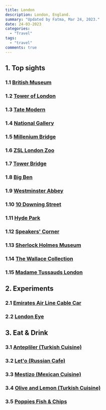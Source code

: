 ```yaml
---
title: London
description: London, England.
summary: "Updated by Fatma, Mar 24, 2023."
date: 24-03-2023
categories:
  - "Travel"
tags:
  - "travel"
comments: true
---
```

## 1. Top sights

### 1.1 [British Museum](https://www.google.com/maps/place/British+Museum/@51.5187674,-0.1270438,2a,75y,322.44h,98.53t/data=!3m7!1e1!3m5!1s9CkB2pCsGju2TrvbEXOZyA!2e0!6s%2F%2Fgeo0.ggpht.com%2Fcbk%3Fpanoid%3D9CkB2pCsGju2TrvbEXOZyA%26output%3Dthumbnail%26cb_client%3Dmaps_sv.tactile.gps%26thumb%3D2%26w%3D203%26h%3D100%26yaw%3D322.43845%26pitch%3D-8.528722%26thumbfov%3D100!7i13312!8i6656!4m5!3m4!1s0x48761b323093d307:0x2fb199016d5642a7!8m2!3d51.5194133!4d-0.1269566)

### 1.2 [Tower of London](https://www.google.com/maps/place/Londra+Kalesi/@51.5081124,-0.0759493,3a,75y,90t/data=!3m8!1e2!3m6!1sAF1QipOh3gGkmyNP6WTy4iQISgAZnCKU17OMD1Crq_Zr!2e10!3e12!6shttps:%2F%2Flh5.googleusercontent.com%2Fp%2FAF1QipOh3gGkmyNP6WTy4iQISgAZnCKU17OMD1Crq_Zr%3Dw203-h114-k-no!7i4032!8i2268!4m7!3m6!1s0x48760349331f38dd:0xa8bf49dde1d56467!8m2!3d51.5081124!4d-0.0759493!14m1!1BCgIgAQ)

### 1.3 [Tate Modern](https://www.google.com/maps/place/Tate+Modern/@51.5075953,-0.0993564,3a,75y,90t/data=!3m8!1e2!3m6!1sAF1QipOewInS2qYoKCNQiryX2zQhWh-AxS9Ne8y_HRnm!2e10!3e12!6shttps:%2F%2Flh5.googleusercontent.com%2Fp%2FAF1QipOewInS2qYoKCNQiryX2zQhWh-AxS9Ne8y_HRnm%3Dw203-h270-k-no!7i3024!8i4032!4m14!1m8!3m7!1s0x48760349331f38dd:0xa8bf49dde1d56467!2sLondra+Kalesi!8m2!3d51.5081124!4d-0.0759493!14m1!1BCgIgAQ!3m4!1s0x0:0x1ffc6f23e06b9be7!8m2!3d51.5075939!4d-0.0993544)

### 1.4 [National Gallery](https://www.google.com/maps/place/National+Gallery/@51.508929,-0.128299,3a,75y,90t/data=!3m8!1e2!3m6!1sAF1QipMmCrm-xSFfp3gYSTQyqNi4dQupUXoYZtbya-fc!2e10!3e12!6shttps:%2F%2Flh5.googleusercontent.com%2Fp%2FAF1QipMmCrm-xSFfp3gYSTQyqNi4dQupUXoYZtbya-fc%3Dw203-h135-k-no!7i5184!8i3456!4m5!3m4!1s0x487604ce176ac979:0x42af85654e23a0b4!8m2!3d51.508929!4d-0.128299)

### 1.5 [Millenium Bridge](https://www.google.com/maps/place/Millennium+K%C3%B6pr%C3%BCs%C3%BC/@51.5095291,-0.0985425,3a,75y,90t/data=!3m8!1e2!3m6!1sAF1QipPPmRPRVebSw8Hp4SRUKq4uGIyjD7hp4Q7kvGjz!2e10!3e12!6shttps:%2F%2Flh5.googleusercontent.com%2Fp%2FAF1QipPPmRPRVebSw8Hp4SRUKq4uGIyjD7hp4Q7kvGjz%3Dw114-h86-k-no!7i5184!8i3888!4m5!3m4!1s0x0:0xbd5ceafc2f514e1c!8m2!3d51.5095304!4d-0.0985444)

### 1.6 [ZSL London Zoo](https://www.google.com/maps/place/Londra+Hayvanat+Bah%C3%A7esi/@51.5352875,-0.1534303,3a,75y,90t/data=!3m8!1e2!3m6!1sAF1QipPOxqeQ2wONhONEMXecNqxZ3pPfiuNf1vunbuIY!2e10!3e12!6shttps:%2F%2Flh5.googleusercontent.com%2Fp%2FAF1QipPOxqeQ2wONhONEMXecNqxZ3pPfiuNf1vunbuIY%3Dw203-h152-k-no!7i4032!8i3024!4m5!3m4!1s0x48761ad73297f857:0xb1723f26e03c12a8!8m2!3d51.5352875!4d-0.1534303)

### 1.7 [Tower Bridge](https://www.google.com/maps/place/Tower+Bridge/@51.5054564,-0.0753565,3a,78.1y,90t/data=!3m8!1e2!3m6!1sAF1QipNI3570DkQ-GkF3gXIDHzQH-uxk2Y4AIEM49pXd!2e10!3e12!6shttps:%2F%2Flh5.googleusercontent.com%2Fp%2FAF1QipNI3570DkQ-GkF3gXIDHzQH-uxk2Y4AIEM49pXd%3Dw128-h86-k-no!7i1024!8i683!4m8!1m2!2m1!1slondon+bridge!3m4!1s0x487603438b65db49:0x9e78421a085a6f2d!8m2!3d51.5054564!4d-0.0753565)

### 1.8 [Big Ben](https://www.google.com/maps/place/Big+Ben/@51.5007292,-0.1246254,3a,75y,90t/data=!3m8!1e2!3m6!1sAF1QipNfGoVhX4IwGW-lPhmMRRGpe0FYX74AVER438w8!2e10!3e12!6shttps:%2F%2Flh5.googleusercontent.com%2Fp%2FAF1QipNfGoVhX4IwGW-lPhmMRRGpe0FYX74AVER438w8%3Dw137-h86-k-no!7i1600!8i1000!4m5!3m4!1s0x487604c38c8cd1d9:0xb78f2474b9a45aa9!8m2!3d51.5007292!4d-0.1246254)

### 1.9 [Westminster Abbey](https://www.google.com/maps/place/Westminster+Abbey/@51.4992921,-0.1273097,3a,75y,90t/data=!3m8!1e2!3m6!1sAF1QipOgSUnsvAgtmBepYvXLmgT5gdtKvDkiJKuNgu14!2e10!3e12!6shttps:%2F%2Flh5.googleusercontent.com%2Fp%2FAF1QipOgSUnsvAgtmBepYvXLmgT5gdtKvDkiJKuNgu14%3Dw203-h135-k-no!7i4112!8i2735!4m12!1m6!3m5!1s0x487604c38c8cd1d9:0xb78f2474b9a45aa9!2sBig+Ben!8m2!3d51.5007292!4d-0.1246254!3m4!1s0x0:0xda8effa2059b537a!8m2!3d51.4986766!4d-0.1289445)

### 1.10 [10 Downing Street](https://www.google.com/maps/place/Downing+Soka%C4%9F%C4%B1+10+Numara/@51.5032267,-0.1262052,3a,75y,90t/data=!3m8!1e2!3m6!1sAF1QipNH-BQ-_eafJzkcGSpdY7C0FlciuyivgnYSRt26!2e10!3e12!6shttps:%2F%2Flh5.googleusercontent.com%2Fp%2FAF1QipNH-BQ-_eafJzkcGSpdY7C0FlciuyivgnYSRt26%3Dw203-h270-k-no!7i3024!8i4032!4m12!1m6!3m5!1s0x487604c38c8cd1d9:0xb78f2474b9a45aa9!2sBig+Ben!8m2!3d51.5007292!4d-0.1246254!3m4!1s0x487604c541d11c47:0xf882a439cb8a5619!8m2!3d51.5033634!4d-0.1276249)

### 1.11 [Hyde Park](https://www.google.com/maps/place/Hyde+Park/@51.5072682,-0.1657303,3a,75y,90t/data=!3m8!1e2!3m6!1sAF1QipNIh4pfSnV6RsAO0L-yd51T5unvDzvsBjubdYcQ!2e10!3e12!6shttps:%2F%2Flh5.googleusercontent.com%2Fp%2FAF1QipNIh4pfSnV6RsAO0L-yd51T5unvDzvsBjubdYcQ%3Dw114-h86-k-no!7i4608!8i3456!4m5!3m4!1s0x4876054929181a85:0xd1af6c4f49b4bd0c!8m2!3d51.5072682!4d-0.1657303)

### 1.12 [Speakers' Corner](https://www.google.com/maps/place/Speakers'+Corner/@51.5118942,-0.1593661,3a,75y,90t/data=!3m8!1e2!3m6!1sAF1QipMg8bzdmGyTXPraaMdYR7r49jM6U6zu1qXOOVXi!2e10!3e12!6shttps:%2F%2Flh5.googleusercontent.com%2Fp%2FAF1QipMg8bzdmGyTXPraaMdYR7r49jM6U6zu1qXOOVXi%3Dw152-h86-k-no!7i6578!8i3720!4m12!1m6!3m5!1s0x4876054929181a85:0xd1af6c4f49b4bd0c!2sHyde+Park!8m2!3d51.5072682!4d-0.1657303!3m4!1s0x48760534666ba45f:0x9f5b6cc453d910f4!8m2!3d51.5118942!4d-0.1593661)

### 1.13 [Sherlock Holmes Museum](https://www.google.com/maps/place/Sherlock+Holmes+M%C3%BCzesi/@51.5238123,-0.1582853,3a,75y,90t/data=!3m8!1e2!3m6!1sAF1QipNh9zZkZ7ukYe28k7hoBg5xmCYs-uoOL0pzuxsN!2e10!3e12!6shttps:%2F%2Flh5.googleusercontent.com%2Fp%2FAF1QipNh9zZkZ7ukYe28k7hoBg5xmCYs-uoOL0pzuxsN%3Dw86-h115-k-no!7i8756!8i11801!4m12!1m6!3m5!1s0x4876054929181a85:0xd1af6c4f49b4bd0c!2sHyde+Park!8m2!3d51.5072682!4d-0.1657303!3m4!1s0x0:0xfcd227d9a53748f3!8m2!3d51.5237645!4d-0.1585507)

### 1.14 [The Wallace Collection](https://www.google.com/maps/place/The+Wallace+Collection/@51.517209,-0.1529885,3a,75y,90t/data=!3m8!1e2!3m6!1sAF1QipOihUhORFEQLAf6EksLrz6kRpKDz7_Am-NLHw2-!2e10!3e12!6shttps:%2F%2Flh5.googleusercontent.com%2Fp%2FAF1QipOihUhORFEQLAf6EksLrz6kRpKDz7_Am-NLHw2-%3Dw129-h86-k-no!7i3877!8i2584!4m12!1m6!3m5!1s0x4876054929181a85:0xd1af6c4f49b4bd0c!2sHyde+Park!8m2!3d51.5072682!4d-0.1657303!3m4!1s0x48761acd7d993b73:0xc11d6276bbfec573!8m2!3d51.5172689!4d-0.1530147)

### 1.15 [Madame Tussauds London](https://www.google.com/maps/place/Madame+Tussauds+London/@51.5226597,-0.1548625,3a,75.2y,90t/data=!3m8!1e2!3m6!1sAF1QipMSlPkC0IImxyG9gH-jaP66SSMg73Adn0Zl3v32!2e10!3e12!6shttps:%2F%2Flh5.googleusercontent.com%2Fp%2FAF1QipMSlPkC0IImxyG9gH-jaP66SSMg73Adn0Zl3v32%3Dw151-h86-k-no!7i1079!8i613!4m12!1m6!3m5!1s0x4876054929181a85:0xd1af6c4f49b4bd0c!2sHyde+Park!8m2!3d51.5072682!4d-0.1657303!3m4!1s0x0:0x26fdced3c04033a4!8m2!3d51.5230169!4d-0.1543665)

## 2. Experiments

### 2.1 [Emirates Air Line Cable Car](https://www.google.com/maps/place/Emirates+Air+Line+-+Canning+Town+Station/@51.5037415,0.008774,16z/data=!4m8!1m2!2m1!1semirates+cable!3m4!1s0x47d8a93c09b3dc6d:0xae05509a0f3abc5!8m2!3d51.507913!4d0.0173191)

### 2.2 [London Eye](https://www.google.com/maps/place/London+Eye/@51.503324,-0.119543,3a,75y,90t/data=!3m8!1e2!3m6!1sAF1QipM_9mBwkfiPtYlo9EihZTfe73qz3oOUNNHoCv6h!2e10!3e12!6shttps:%2F%2Flh5.googleusercontent.com%2Fp%2FAF1QipM_9mBwkfiPtYlo9EihZTfe73qz3oOUNNHoCv6h%3Dw203-h248-k-no!7i1080!8i1322!4m12!1m6!3m5!1s0x4876054929181a85:0xd1af6c4f49b4bd0c!2sHyde+Park!8m2!3d51.5072682!4d-0.1657303!3m4!1s0x0:0x4291f3172409ea92!8m2!3d51.5033266!4d-0.1195407)

## 3. Eat & Drink

### 3.1 [Antepliler (Turkish Cuisine)](https://www.google.com/maps/place/Antepliler+Restaurant/@51.5404149,-0.0603978,12z/data=!4m9!1m2!2m1!1santepliler!3m5!1s0x48761bf4bebacedd:0xcf45eb5259836b15!8m2!3d51.579288!4d-0.0989705!15sCgphbnRlcGxpbGVyIgOIAQFaGAoKYW50ZXBsaWxlciIKYW50ZXBsaWxlcpIBEnR1cmtpc2hfcmVzdGF1cmFudA)

### 3.2 [Let'o (Russian Cafe)](https://www.google.com/maps/place/L'ETO+London/@51.4986801,-0.1569386,15z/data=!4m9!1m2!2m1!1sl'eto!3m5!1s0x0:0x96f55ee850a12700!8m2!3d51.4987902!4d-0.1570532!15sCgVsJ2V0byIDiAEBWg4KBWwgZXRvIgVsIGV0b5IBGG1lZGl0ZXJyYW5lYW5fcmVzdGF1cmFudA)

### 3.3 [Mestizo (Mexican Cuisine)](https://www.google.com/maps/place/Mestizo+Mexican+Restaurant/@51.5276231,-0.1386266,3a,75y,90t/data=!3m8!1e2!3m6!1sAF1QipMb3EEzjJWQ0HWSgMMmKOrqSU7FDzuhHOL3T4Np!2e10!3e12!6shttps:%2F%2Flh5.googleusercontent.com%2Fp%2FAF1QipMb3EEzjJWQ0HWSgMMmKOrqSU7FDzuhHOL3T4Np%3Dw203-h270-k-no!7i3024!8i4032!4m7!3m6!1s0x48761b27a577882f:0x2f6367bc67104dfa!8m2!3d51.5276228!4d-0.1388129!14m1!1BCgIgAQ)

### 3.4 [Olive and Lemon (Turkish Cuisine)](https://www.google.com/maps/place/olive+and+lemon+cafe%2Fbistro/@51.5404361,0.0008867,15z/data=!4m12!1m6!3m5!1s0x47d8a78a0da51ee1:0x45ccf860c39d70b5!2solive+and+lemon+cafe%2Fbistro!8m2!3d51.5405894!4d0.000627!3m4!1s0x47d8a78a0da51ee1:0x45ccf860c39d70b5!8m2!3d51.5405894!4d0.000627)

### 3.5 [Poppies Fish & Chips](https://www.google.com/maps/place/Poppies+Fish+%26+Chips/@51.5202977,-0.074039,12z/data=!4m9!1m2!2m1!1sfish+and+chips!3m5!1s0x48761cb68288b75f:0x5765082b2389d926!8m2!3d51.5202143!4d-0.0740094!15sCg5maXNoIGFuZCBjaGlwc1ogCg5maXNoIGFuZCBjaGlwcyIOZmlzaCBhbmQgY2hpcHOSARlmaXNoX2FuZF9jaGlwc19yZXN0YXVyYW50)
